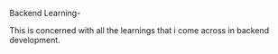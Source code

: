 Backend Learning-


This is concerned with all the learnings that i come across in backend development.